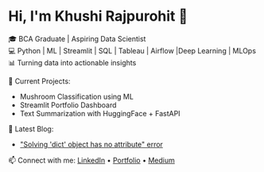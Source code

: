 # Hi, I'm Khushi Rajpurohit 👋

🎓 BCA Graduate | Aspiring Data Scientist  
💻 Python | ML | Streamlit | SQL | Tableau | Airflow  |Deep Learning | MLOps
📊 Turning data into actionable insights  

🔭 Current Projects:
- Mushroom Classification using ML
- Streamlit Portfolio Dashboard
- Text Summarization with HuggingFace + FastAPI

📝 Latest Blog:
- ["Solving 'dict' object has no attribute" error](https://medium.com/your-link)

📫 Connect with me:
[LinkedIn](https://linkedin.com/in/khushirajpurohit) • [Portfolio](https://your-streamlit-site.com) • [Medium](https://medium.com/@khushirajpurohit)
